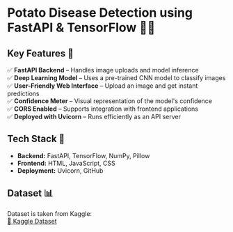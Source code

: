 # Potato Disease Detection using FastAPI & TensorFlow 🥔🌱  

## Key Features 🚀  
✅ **FastAPI Backend** – Handles image uploads and model inference  
✅ **Deep Learning Model** – Uses a pre-trained CNN model to classify images  
✅ **User-Friendly Web Interface** – Upload an image and get instant predictions  
✅ **Confidence Meter** – Visual representation of the model's confidence  
✅ **CORS Enabled** – Supports integration with frontend applications  
✅ **Deployed with Uvicorn** – Runs efficiently as an API server  

## Tech Stack 🔧  
- **Backend:** FastAPI, TensorFlow, NumPy, Pillow  
- **Frontend:** HTML, JavaScript, CSS  
- **Deployment:** Uvicorn, GitHub  

## Dataset 📊  
Dataset is taken from Kaggle:  
[🔗 Kaggle Dataset](https://www.kaggle.com/datasets/arjuntejaswi/plant-village)  
